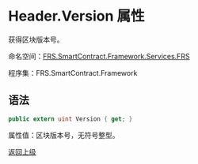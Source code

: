 # Header.Version 属性

获得区块版本号。

命名空间：[FRS.SmartContract.Framework.Services.FRS](../../FRS.md)

程序集：FRS.SmartContract.Framework

## 语法

```c#
public extern uint Version { get; }
```

属性值：区块版本号，无符号整型。



[返回上级](../Header.md)